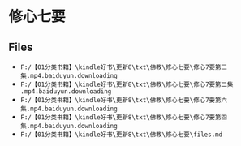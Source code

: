 # 修心七要

## Files

- `F:/【01分类书籍】\kindle好书\更新8\txt\佛教\修心七要\修心7要第三集.mp4.baiduyun.downloading`
- `F:/【01分类书籍】\kindle好书\更新8\txt\佛教\修心七要\修心7要第二集 .mp4.baiduyun.downloading`
- `F:/【01分类书籍】\kindle好书\更新8\txt\佛教\修心七要\修心7要第六集.mp4.baiduyun.downloading`
- `F:/【01分类书籍】\kindle好书\更新8\txt\佛教\修心七要\修心7要第四集.mp4.baiduyun.downloading`
- `F:/【01分类书籍】\kindle好书\更新8\txt\佛教\修心七要\files.md`
